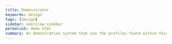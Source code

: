 ```yaml
---
title: Demonstrator
keywords: design
tags: [design]
sidebar: overview_sidebar
permalink: demo.html
summary: An demostration system that use the profiles found within this FHIR Implementers Pack.
---
```


